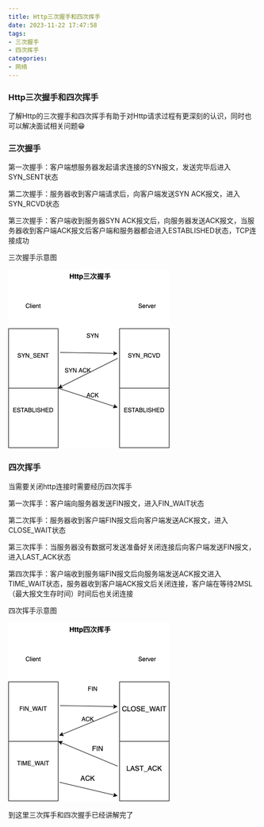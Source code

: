 ```yaml
---
title: Http三次握手和四次挥手
date: 2023-11-22 17:47:58
tags:
- 三次握手
- 四次挥手
categories:
- 网络
---
```


### Http三次握手和四次挥手

了解Http的三次握手和四次挥手有助于对Http请求过程有更深刻的认识，同时也可以解决面试相关问题😁



### 三次握手

第一次握手：客户端想服务器发起请求连接的SYN报文，发送完毕后进入SYN_SENT状态

第二次握手：服务器收到客户端请求后，向客户端发送SYN ACK报文，进入SYN_RCVD状态

第三次握手：客户端收到服务器SYN ACK报文后，向服务器发送ACK报文，当服务器收到客户端ACK报文后客户端和服务器都会进入ESTABLISHED状态，TCP连接成功

三次握手示意图

![](https://github.com/hezd/Image-Folders/blob/master/Blog/http_three_shake.png?raw=true)

### 四次挥手

当需要关闭http连接时需要经历四次挥手

第一次挥手：客户端向服务器发送FIN报文，进入FIN_WAIT状态

第二次挥手：服务器收到客户端FIN报文后向客户端发送ACK报文，进入CLOSE_WAIT状态

第三次挥手：当服务器没有数据可发送准备好关闭连接后向客户端发送FIN报文，进入LAST_ACK状态

第四次挥手：客户端收到服务端FIN报文后向服务端发送ACK报文进入TIME_WAIT状态，服务器收到客户端ACK报文后关闭连接，客户端在等待2MSL（最大报文生存时间）时间后也关闭连接

四次挥手示意图

![](https://github.com/hezd/Image-Folders/blob/master/Blog/http_four_wave.png?raw=true)

到这里三次挥手和四次握手已经讲解完了
